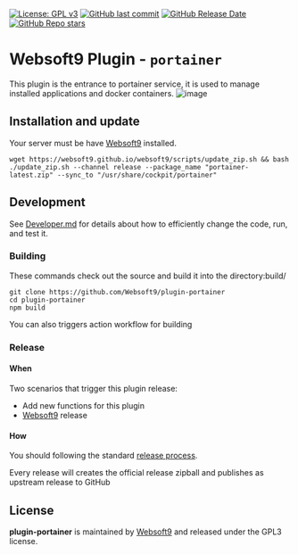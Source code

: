 [![License: GPL v3](https://img.shields.io/badge/License-GPL%20v3-blue.svg)](http://www.gnu.org/licenses/gpl-3.0)
[![GitHub last commit](https://img.shields.io/github/last-commit/websoft9/plugin-portainer)](https://github.com/websoft9/plugin-portainer)
[![GitHub Release Date](https://img.shields.io/github/release-date/websoft9/plugin-portainer)](https://github.com/websoft9/plugin-portainer)
[![GitHub Repo stars](https://img.shields.io/github/stars/websoft9/plugin-portainer?style=social)](https://github.com/websoft9/plugin-portainer)

# Websoft9 Plugin - `portainer`

This plugin is the entrance to portainer service, it is used to manage installed applications and docker containers.
![image](https://github.com/Websoft9/plugin-portainer/assets/43192516/9d1f3b26-1f93-40d1-8414-dfa903646681)


## Installation and update

Your server must be have [Websoft9](https://github.com/Websoft9) installed.  

```
wget https://websoft9.github.io/websoft9/scripts/update_zip.sh && bash ./update_zip.sh --channel release --package_name "portainer-latest.zip" --sync_to "/usr/share/cockpit/portainer"
```

## Development

See [Developer.md](docs/developer.md) for details about how to efficiently change the code, run, and test it.

### Building

These commands check out the source and build it into the directory:build/
```
git clone https://github.com/Websoft9/plugin-portainer
cd plugin-portainer
npm build
```
You can also triggers action workflow for building

### Release

#### When

Two scenarios that trigger this plugin release:

* Add new functions for this plugin
* [Websoft9](https://github.com/Websoft9/websoft9) release

#### How

You should following the standard [release process](https://github.com/Websoft9/websoft9/blob/main/docs/plugin-developer.md#release).   

Every release will creates the official release zipball and publishes as upstream release to GitHub

## License

**plugin-portainer** is maintained by [Websoft9](https://www.websoft9.com) and released under the GPL3 license.
